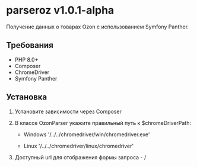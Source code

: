 # parseroz v1.0.1-alpha

Получение данных о товарах Ozon с использованием Symfony Panther.

## Требования

- PHP 8.0+
- Composer
- ChromeDriver
- Symfony Panther

## Установка

1. Установите зависимости через Composer
2. В классе OzonParser укажите правильный путь к $chromeDriverPath:

    - Windows
     '/../../chromedriver/win/chromedriver.exe'

    - Linux
    '/../../chromedriver/linux/chromedriver'
3. Доступный url для отображения формы запроса - /